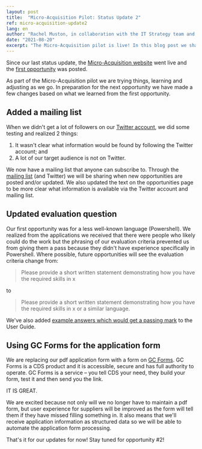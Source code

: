 ```yaml
---
layout: post
title:  "Micro-Acquisition Pilot: Status Update 2"
ref: micro-acquisition-update2
lang: en
author: "Rachel Muston, in collaboration with the IT Strategy team and Micro-Acquisition Pilot team members"
date: "2021-08-20"
excerpt: "The Micro-Acquisition pilot is live! In this blog post we share what we have learned so far and how we are adjusting and improving."
---
```

<!--markdownlint-disable MD033-->
Since our last status update, the [Micro-Acquisition website](https://micro-acquisition.alpha.canada.ca/en/index.html) went live and the [first opportunity](https://micro-acquisition.alpha.canada.ca/2021/06/23/building-custom-Azure-marketplace-policies.html) was posted.

As part of the Micro-Acquisition pilot we are trying things, learning and adjusting as we go.
In preparation for the next opportunity we have made a few changes based on what we learned from the first opportunity.

## Added a mailing list

When we didn't get a lot of followers on our [Twitter account](https://twitter.com/microbuysgc), we did some testing and realized 2 things:

1. It wasn't clear what information would be found by following the Twitter account; and
2. A lot of our target audience is not on Twitter.

We now have a mailing list that anyone can subscribe to.
Through the [mailing list](https://forms-formulaires.alpha.canada.ca/id/36) (and Twitter) we will be sharing when new opportunities are posted and/or updated. We also updated the text on the opportunities page to be more clear what information is available via the Twitter account and mailing list.

## Updated evaluation question

Our first opportunity was for a less well-known language (Powershell).
We realized from the applications we received that there were people who likely could do the work but the phrasing of our evaluation criteria prevented us from giving them a pass because they didn't have experience specifically in Powershell.
Where possible, future opportunities will see the evaluation criteria change from:
> Please provide a short written statement demonstrating how you have the required skills in x

to

> Please provide a short written statement demonstrating how you have the required skills in x or a similar language.

We've also added [example answers which would get a passing mark](https://micro-acquisition.alpha.canada.ca/en/user-guide.html#example-answers-that-would-get-a-passing-mark) to the User Guide.

## Using GC Forms for the application form

We are replacing our pdf application form with a form on [GC Forms](https://forms-formulaires.alpha.canada.ca/en/welcome-bienvenue).
GC Forms is a CDS product and it is accessible, secure and has full authority to operate.
GC Forms is a service – you tell CDS your need, they build your form, test it and then send you the link.

IT IS GREAT.

We are excited because not only will we no longer have to maintain a pdf form, but user experience for suppliers will be improved as the form will tell them if they have missed filling something in.
It also means that we'll receive application information as structured data so we will be able to automate the application form processing.

That's it for our updates for now! Stay tuned for opportunity #2!
